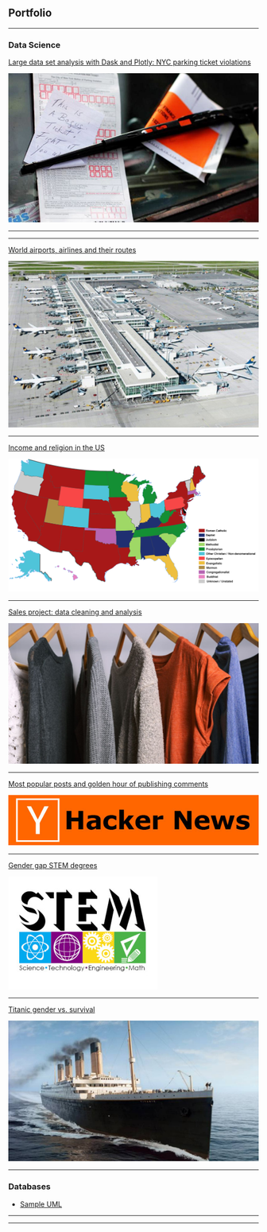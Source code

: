 ## Portfolio

---

### Data Science

[Large data set analysis with Dask and Plotly: NYC parking ticket violations](/nycParkingTickets.md)

<img src="images/new-york-city-parking-ticket.jpg"/>

---


---
[World airports, airlines and their routes](/airport.md)

<img src="images/airport.jpg"/>

---
[Income and religion in the US](/pew.md)

<img src="images/religionUs.png"/>

---
[Sales project: data cleaning and analysis](/dressSales.md)

<img src="images/dressSales.jpg"/>

---
[Most popular posts and golden hour of publishing comments](/hackerNews.md)

<img src="images/hackerNews.jpg"/>

---
[Gender gap STEM degrees](/stemDegree.md)

<img src="images/stemDegree.jpg"/>

---

[Titanic gender vs. survival](/titanic.md)

<img src="images/titanic.jpg"/>

---
### Databases

- [Sample UML](http://example.com/)

---




---
